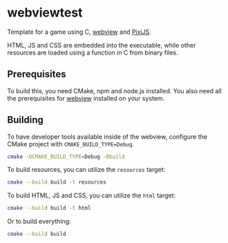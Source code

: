 # webviewtest

Template for a game using C, [webview](https://github.com/webview/webview/) and [PixiJS](https://pixijs.com/).

HTML, JS and CSS are embedded into the executable, while other resources are loaded using a function in C from binary files.

## Prerequisites

To build this, you need CMake, npm and node.js installed. You also need all the prerequisites for [webview](https://github.com/webview/webview/) installed on your system.

## Building

To have developer tools available inside of the webview, configure the CMake project with `CMAKE_BUILD_TYPE=Debug`.

```bash
cmake -DCMAKE_BUILD_TYPE=Debug -Bbuild
```

To build resources, you can utilize the `resources` target:
```bash
cmake --build build -t resources
```

To build HTML, JS and CSS, you can utilize the `html` target:
```bash
cmake --build build -t html
```

Or to build everything:
```bash
cmake --build build
```
